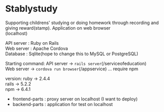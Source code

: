 # Stablystudy
Supporting childrens' studying or doing homework through recording and giving reward(stamp).
Application on web browser<br>
(localhost)

API server : Ruby on Rails<br>
Web server : Apache Cordova<br>
Database : Sqlite(hope to change this to MySQL or PostgreSQL)

Starting command:
API server -> `rails server`(/serviceofeducation)<br>
Web server -> `cordova run browser`(/appservice) ... require npm<br>

version:
ruby -> 2.4.4 <br>
rails -> 5.2.2 <br>
npm -> 6.4.1 <br>

- frontend-parts : proxy server on localhost (I want to deploy)
- backend-parts : application for test on localhost
